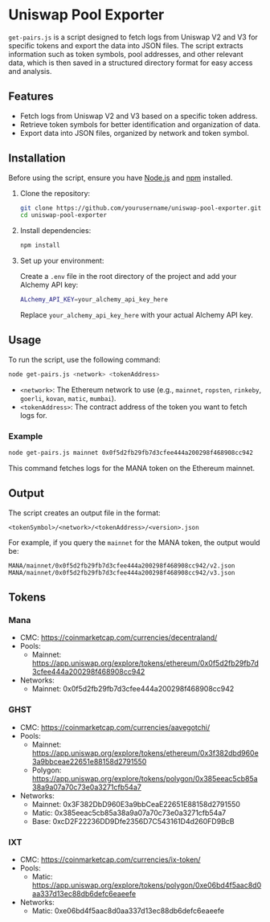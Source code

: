 
# Uniswap Pool Exporter

`get-pairs.js` is a script designed to fetch logs from Uniswap V2 and V3 for specific tokens and export the data into JSON files. The script extracts information such as token symbols, pool addresses, and other relevant data, which is then saved in a structured directory format for easy access and analysis.

## Features

- Fetch logs from Uniswap V2 and V3 based on a specific token address.
- Retrieve token symbols for better identification and organization of data.
- Export data into JSON files, organized by network and token symbol.

## Installation

Before using the script, ensure you have [Node.js](https://nodejs.org/) and [npm](https://www.npmjs.com/) installed.

1. Clone the repository:

   ```bash
   git clone https://github.com/yourusername/uniswap-pool-exporter.git
   cd uniswap-pool-exporter
   ```

2. Install dependencies:

   ```bash
   npm install
   ```

3. Set up your environment:

   Create a `.env` file in the root directory of the project and add your Alchemy API key:

   ```bash
   ALchemy_API_KEY=your_alchemy_api_key_here
   ```

   Replace `your_alchemy_api_key_here` with your actual Alchemy API key.

## Usage

To run the script, use the following command:

```bash
node get-pairs.js <network> <tokenAddress>
```

- `<network>`: The Ethereum network to use (e.g., `mainnet`, `ropsten`, `rinkeby`, `goerli`, `kovan`, `matic`, `mumbai`).
- `<tokenAddress>`: The contract address of the token you want to fetch logs for.

### Example

```bash
node get-pairs.js mainnet 0x0f5d2fb29fb7d3cfee444a200298f468908cc942
```

This command fetches logs for the MANA token on the Ethereum mainnet.

## Output

The script creates an output file in the format:

```
<tokenSymbol>/<network>/<tokenAddress>/<version>.json
```

For example, if you query the `mainnet` for the MANA token, the output would be:

```
MANA/mainnet/0x0f5d2fb29fb7d3cfee444a200298f468908cc942/v2.json
MANA/mainnet/0x0f5d2fb29fb7d3cfee444a200298f468908cc942/v3.json
```

## Tokens
### Mana
- CMC: https://coinmarketcap.com/currencies/decentraland/
- Pools: 
   - Mainnet: https://app.uniswap.org/explore/tokens/ethereum/0x0f5d2fb29fb7d3cfee444a200298f468908cc942
- Networks:
   - Mainnet: 0x0f5d2fb29fb7d3cfee444a200298f468908cc942

### GHST
- CMC: https://coinmarketcap.com/currencies/aavegotchi/
- Pools: 
   - Mainnet: https://app.uniswap.org/explore/tokens/ethereum/0x3f382dbd960e3a9bbceae22651e88158d2791550
   - Polygon: https://app.uniswap.org/explore/tokens/polygon/0x385eeac5cb85a38a9a07a70c73e0a3271cfb54a7
- Networks:
   - Mainnet: 0x3F382DbD960E3a9bbCeaE22651E88158d2791550
   - Matic: 0x385eeac5cb85a38a9a07a70c73e0a3271cfb54a7
   - Base: 0xcD2F22236DD9Dfe2356D7C543161D4d260FD9BcB

### IXT
- CMC: https://coinmarketcap.com/currencies/ix-token/
- Pools: 
   - Matic: https://app.uniswap.org/explore/tokens/polygon/0xe06bd4f5aac8d0aa337d13ec88db6defc6eaeefe
- Networks:
   - Matic: 0xe06bd4f5aac8d0aa337d13ec88db6defc6eaeefe